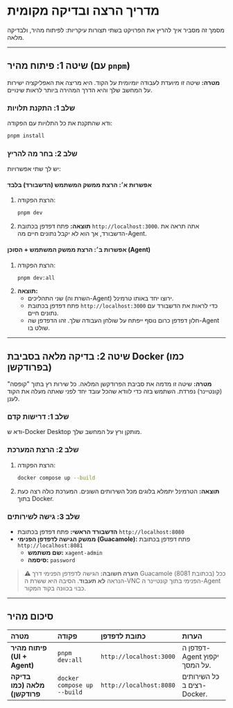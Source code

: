 
# מדריך הרצה ובדיקה מקומית

מסמך זה מסביר איך להריץ את הפרויקט בשתי תצורות עיקריות: לפיתוח מהיר, ולבדיקה מלאה.

---

## שיטה 1: פיתוח מהיר (עם `pnpm`)

**מטרה:** שיטה זו מיועדת לעבודה יומיומית על הקוד. היא מריצה את האפליקציה ישירות על המחשב שלך והיא הדרך המהירה ביותר לראות שינויים.

### שלב 1: התקנת תלויות

ודא שהתקנת את כל התלויות עם הפקודה:
```bash
pnpm install
```

### שלב 2: בחר מה להריץ

יש לך שתי אפשרויות:

#### אפשרות א׳: הרצת ממשק המשתמש (הדשבורד) בלבד

1.  הרצת הפקודה:
    ```bash
    pnpm dev
    ```
2.  **תוצאה:** פתח דפדפן בכתובת `http://localhost:3000`. אתה תראה את הדשבורד, אך הוא לא יקבל נתונים חיים מה-Agent.

#### אפשרות ב׳: הרצת ממשק המשתמש + הסוכן (Agent)

1.  הרצת הפקודה:
    ```bash
    pnpm dev:all
    ```
2.  **תוצאה:**
    *   שני התהליכים (השרת וה-Agent) ירוצו יחד באותו טרמינל.
    *   פתח דפדפן בכתובת `http://localhost:3000` כדי לראות את הדשבורד עם נתונים חיים.
    *   חלון דפדפן כרום נוסף ייפתח על שולחן העבודה שלך. זהו הדפדפן שה-Agent שולט בו.

---

## שיטה 2: בדיקה מלאה בסביבת Docker (כמו בפרודקשן)

**מטרה:** שיטה זו מדמה את סביבת הפרודקשן המלאה. כל שירות רץ בתוך "קופסה" (קונטיינר) נפרדת. השתמש בזה כדי לוודא שהכל עובד יחד לפני שאתה מעלה את הקוד לענן.

### שלב 1: דרישות קדם

ודא ש-Docker Desktop מותקן ורץ על המחשב שלך.

### שלב 2: הרצת המערכת

1.  הרצת הפקודה:
    ```bash
    docker compose up --build
    ```
2.  **תוצאה:** הטרמינל יתמלא בלוגים מכל השירותים השונים. המערכת כולה רצה כעת בתוך Docker.

### שלב 3: גישה לשירותים

*   **הדשבורד הראשי:** פתח דפדפן בכתובת `http://localhost:8080`
*   **ממשק הגישה לדפדפן הפנימי (Guacamole):** פתח דפדפן בכתובת `http://localhost:8081`
    *   **שם משתמש:** `xagent-admin`
    *   **סיסמה:** `password`

> **⚠️ הערה חשובה:** הגישה לדפדפן הפנימי דרך Guacamole (בכתובת 8081) ככל הנראה **לא תעבוד**. הסיבה היא ששרת ה-VNC הפנימי בתוך קונטיינר ה-Agent כבוי בכוונה בקוד המקור.

---

## סיכום מהיר

| מטרה | פקודה | כתובת לדפדפן | הערות |
| :--- | :--- | :--- | :--- |
| **פיתוח מהיר (UI + Agent)** | `pnpm dev:all` | `http://localhost:3000` | דפדפן ה-Agent יקפוץ על המסך. |
| **בדיקה מלאה (כמו פרודקשן)** | `docker compose up --build` | `http://localhost:8080` | כל השירותים רצים ב-Docker. |
